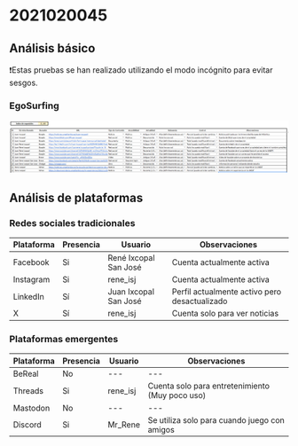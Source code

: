 # 2021020045

## Análisis básico

❗Estas pruebas se han realizado utilizando el modo incógnito para evitar sesgos.

### EgoSurfing

![EgoSurfing](/investigaciones/individual/2021020045/EgoSurfing.png)

## Análisis de plataformas

### Redes sociales tradicionales

| Plataforma | Presencia | Usuario               | Observaciones                                 |
| ---------- | --------- | --------------------- | --------------------------------------------- |
| Facebook   | Si        | René Ixcopal San José | Cuenta actualmente activa                     |
| Instagram  | Si        | rene_isj              | Cuenta actualmente activa                     |
| LinkedIn   | Sí        | Juan Ixcopal San José | Perfil actualmente activo pero desactualizado |
| X          | Sí        | rene_isj              | Cuenta solo para ver noticias                 |

### Plataformas emergentes

| Plataforma | Presencia | Usuario  | Observaciones                                   |
| ---------- | --------- | -------- | ----------------------------------------------- |
| BeReal     | No        | ---      | ---                                             |
| Threads    | Si        | rene_isj | Cuenta solo para entretenimiento (Muy poco uso) |
| Mastodon   | No        | ---      | ---                                             |
| Discord    | Si        | Mr_Rene  | Se utiliza solo para cuando juego con amigos    |
